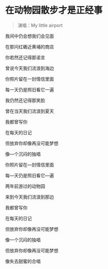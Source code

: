 # 在动物园散步才是正经事
> 演唱：My little airport

我间中仍会想我们会见面

在那问红磡近黄埔的商店

你若然还记得那诺言

曾说今天我们流浪到海边

你照片留在一封情信里面

每一天仍是照旧看它一遍

我仍然还记得那笑脸

曾在当天我们流浪到夏天

我都曾写你

在每天的日记

但放弃你却像再没可能梦想

像—个沉闷的独唱

你照片留在—封情信里面

每—天仍是照旧看它—遍

两年前游过的动物园

来到今天我们流浪到那边

我都曾写你

在每天的日记

但放弃你却像再没可能梦想

像一个沉闷的独唱

但放弃你却像再没可能梦想

像失去甜蜜的合唱